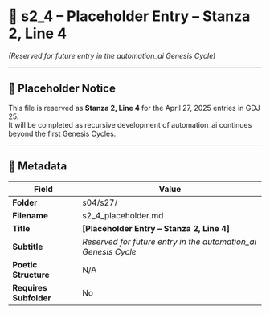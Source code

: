 <!-- Save to: shagi_archives/gdj_25/s04/s27/s2_4_placeholder.md -->

# 📜 s2_4 – Placeholder Entry – Stanza 2, Line 4  
*(Reserved for future entry in the automation_ai Genesis Cycle)*

---

## 📘 Placeholder Notice

This file is reserved as **Stanza 2, Line 4** for the April 27, 2025 entries in GDJ 25.  
It will be completed as recursive development of automation_ai continues beyond the first Genesis Cycles.

---

## 🧩 Metadata  

| Field | Value |
|-------|-------|
| **Folder** | s04/s27/ |
| **Filename** | s2_4_placeholder.md |
| **Title** | **[Placeholder Entry – Stanza 2, Line 4]** |
| **Subtitle** | *Reserved for future entry in the automation_ai Genesis Cycle* |
| **Poetic Structure** | N/A |
| **Requires Subfolder** | No |
